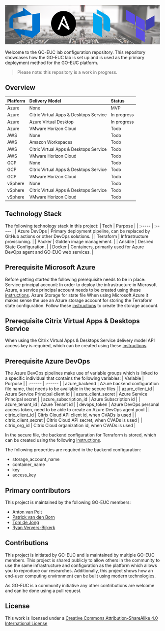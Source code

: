 ![feature-image](/.assets/images/feature_image.png)

Welcome to the GO-EUC lab configuration repository. This repository showcases how the GO-EUC lab is set up and is used as the primary deployment method for the GO-EUC platform.

> Please note: this repository is a work in progress.

## Overview
| Platform | Delivery Model | Status |
| :---- | :---- | :---- |
| Azure | None | MVP |
| Azure | Citrix Virtual Apps & Desktops Service | In progress |
| Azure | Azure Virtual Desktop | In progress |
| Azure | VMware Horizon Cloud | Todo |
| AWS | None | Todo |
| AWS | Amazon Workspaces | Todo |
| AWS | Citrix Virtual Apps & Desktops Service | Todo |
| AWS | VMware Horizon Cloud | Todo |
| GCP | None | Todo |
| GCP | Citrix Virtual Apps & Desktops Service | Todo |
| GCP | VMware Horizon Cloud | Todo |
| vSphere | None | Todo |
| vSphere | Citrix Virtual Apps & Desktops Service | Todo |
| vSphere | VMware Horizon Cloud | Todo |

## Technology Stack
The following technology stack in this project:
| Tech | Purpose |
| :----- | :----- |
| Azure DevOps | Primary deployment pipeline, can be replaced by GitHub actions or other DevOps solutions. |
| Terraform | Infrastructure provisioning. |
| Packer | Golden image management. |
| Ansible | Desired State Configuration. |
| Docker | Containers, primarily used for Azure DevOps agent and GO-EUC web services. |

## Prerequisite Microsoft Azure
Before getting started the following prerequisite needs to be in place:
Service principal account:
In order to deploy the infrastructure in Microsoft Azure, a service principal account needs to be created using these [instructions](https://registry.terraform.io/providers/hashicorp/azurerm/latest/docs/guides/service_principal_client_secret).
Azure Storage for state file
When using Microsoft Azure it makes sense the use an Azure storage account for storing the Terraform state configuration. Follow these [instructions](https://docs.microsoft.com/en-us/azure/developer/terraform/store-state-in-azure-storage?tabs=azure-cli) to create the storage account.

## Prerequisite Citrix Virtual Apps & Desktops Service
When using the Citrix Virtual Apps & Desktops Service delivery model API access key is required, which can be created using these [instructions](https://developer.cloud.com/citrix-cloud/citrix-cloud-api-overview/docs/get-started-with-citrix-cloud-apis).

## Prerequisite Azure DevOps
The Azure DevOps pipelines make use of variable groups which is linked to a specific individual that contains the following variables:
| Variable | Purpose |
| :------ | :------ | 
| azure_backend | Azure backend configuration file name, that needs to be available in the secure files |
| azure_client_id | Azure Service Principal client id |
| azure_client_secret | Azure Service Principal secret |
| azure_subscription_id | Azure Subscription id |
| azure_tenant_id | Azure Tenant id |
| devops_token | Azure DevOps personal access token, need to be able to create an Azure DevOps agent pool |
| citrix_client_id | Citrix Cloud API client id, when CVADs is used |
| citrix_client_secret | Citrix Cloud API secret, when CVADs is used |
| citrix_org_id | Citrix Cloud organization id, when CVADs is used |

In the secure file, the backend configuration for Terraform is stored, which can be created using the following [instructions](https://www.terraform.io/language/settings/backends/configuration#file).

The following properties are required in the backend configuration:
  * storage_account_name
  * container_name
  * key
  * access_key

## Primary contributors
This project is maintained by the following GO-EUC members:

  * [Anton van Pelt](https://www.go-euc.com/members/anton-van-pelt/)
  * [Patrick van den Born](https://www.go-euc.com/members/patrick-van-den-born/)
  * [Tom de Jong](https://www.go-euc.com/members/tom-de-jong/)
  * [Ryan Ververs-Bijkerk](https://www.go-euc.com/members/ryan-ververs-bijkerk/)

## Contributions
This project is initiated by GO-EUC and is maintained by multiple GO-EUC members. This project is shared publicly to allow others in the community to use the same infrastructure and configuration as the platform which allows you to reproduce our researches. Additionally, this project shows how an end-user computing environment can be built using modern technologies.

As GO-EUC is a community initiative any other contributions are welcome and can be done using a pull request.

## License
This work is licensed under a [Creative Commons Attribution-ShareAlike 4.0 International License](http://creativecommons.org/licenses/by-sa/4.0)
 
